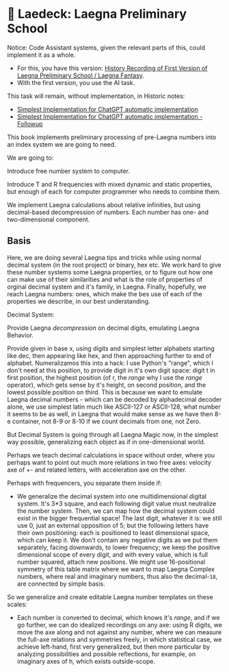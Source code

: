 # 👣 Laedeck: Laegna Preliminary School

Notice: Code Assistant systems, given the relevant parts of this, could implement it as a whole.
- For this, you have this version: [History Recording of First Version of Laegna Preliminary School / Laegna Fantasy](History/Laegna/FirstVersions/LaegnaFantasy).
- With the first version, you use the AI task.

This task will remain, without implementation, in Historic notes:
- [Simplest Implementation for ChatGPT automatic implementation](/History/Laegna/FirstVersions/Preliminary/aitask.md)
- [Simplest Implementation for ChatGPT automatic implementation - Followup](/History/Laegna/FirstVersions/Preliminary/followup.md)


This book implements preliminary processing of pre-Laegna numbers into an index system we are going to need.

We are going to:

Introduce free number system to computer.

Introduce T and R frequencies with mixed dynamic and static properties, but enough of each for computer programmer who needs to combine them.

We implement Laegna calculations about relative infinities, but using decimal-based decompression of numbers. Each number has one- and two-dimensional component.

## Basis

Here, we are doing several Laegna tips and tricks while using normal decimal system (in the root project) or binary, hex etc. We work hard to give these number systems some Laegna properties, or to figure out how one can make use of their similarities and what is the role of properties of orginal decimal system and it's family, in Laegna. Finally, hopefully, we reach Laegna numbers: ones, which make the bes use of each of the properties we describe, in our best understanding.

Decimal System:

Provide Laegna _decompression_ on decimal digits, emulating Laegna Behavior.

Provide given in base x, using digits and simplest letter alphabets starting like dec, then appearing like hex, and then approaching further to end of alphabet. Numeralizamos this into a hack: I use Python's "range", which I don't need at this position, to provide digit in it's own digit space: digit t in first position, the highest position (of r, the _range_ why I use the _range_ operator), which gets sense by it's height, on second position, and the lowest possible position on third. This is because we want to emulate Laegna decimal numbers - which can be decoded by alphadecimal decoder alone, we use simplest latin much like ASCII-127 or ASCII-128, what number it seems to be as well, in Laegna that would make sense as we have then 8-e container, not 8-9 or 8-10 if we count decimals from one, not Zero.

But Decimal System is going through all Laegna Magic now, in the simplest way possible, generalizing each object as if in one-dimensional world.

Perhaps we teach decimal calculations in space without order, where you perhaps want to point out much more relations in two free axes: velocity axe of +- and related letters, with acceleration axe on the other.

Perhaps with frequencers, you separate them inside if:

- We generalize the decimal system into one multidimensional digital system. It's 3*3 square, and each following digit value must neutralize the number system. Then, we can map how the decimal system could exist in the bigger frequential space! The last digit, whatever it is: we still use 0, just an external opposition of 5; but the following letters have their own positioning: each is positioned to least dimensional space, which can keep it. We don't contain any negative digits as we put them separately, facing downwards, to lower frequency; we keep the positive dimensional scope of every digit, and with every value, which is full number squared, attach new positions. We might use 16-positional symmetry of this table matrix where we want to map Laegna Complex numbers, where real and imaginary numbers, thus also the decimal-`18`, are connected by simple basis.

So we generalize and create editable Laegna number templates on these scales:
* Each number is converted to decimal, which knows it's _range_, and if we go further, we can do idealized recordings on any axe: using R digits, we move the axe along and not against any number, where we can measure the full-axe relations and symmetries freely, in which statistical case, we achieve left-hand, first very generalized, but then more particular by analyzing possibilities and possible reflections, for example, on imaginary axes of h, which exists outside-scope.
